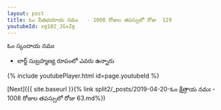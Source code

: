 ```yaml
---
layout: post
title: ఓం వీతభయాయ నమః   - 1008 రోజుల తపస్సులో రోజు  129
youtubeId: xg102_JGvZg
---
```

 
 
 ఓం స్కందాయ నమః  
 
 -  లార్డ్ సుబ్రహ్మణ్య రూపంలో ఎవరు ఉన్నారు 
 
  
 
  
 
 
 
 
 
 


{% include youtubePlayer.html id=page.youtubeId %}
 
[Next]({{ site.baseurl }}{% link  split2/_posts/2019-04-20-ఓం క్షేత్రాయ నమః  - 1008 రోజుల తపస్సులో రోజు  63.md%})
 
